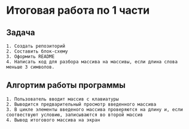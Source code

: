 # Итоговая работа по 1 части

## Задача 
    1. Создать репозиторий
    2. Составить блок-схему
    3. Оформить README
    4. Написать код для разбора массива на массивы, если длина слова меньше 3 символов.

## Алгортим работы программы

    1. Пользователь вводит массив с клавиатуры
    2. Выводится предварительный просмотр введенного массива
    3. В цикле элементы введеного массива проверяются на длину и, если соотвествуют условию, записываются во второй массив
    4. Вывод итогового массива на экран
